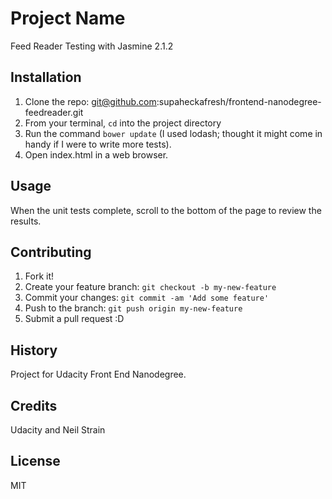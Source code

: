 # Project Name

Feed Reader Testing with Jasmine 2.1.2

## Installation

1. Clone the repo: git@github.com:supaheckafresh/frontend-nanodegree-feedreader.git
2. From your terminal, `cd` into the project directory
3. Run the command `bower update` (I used lodash; thought it might come in handy if I were to write more tests).
4. Open index.html in a web browser.

## Usage

When the unit tests complete, scroll to the bottom of the page to review the results.

## Contributing

1. Fork it!
2. Create your feature branch: `git checkout -b my-new-feature`
3. Commit your changes: `git commit -am 'Add some feature'`
4. Push to the branch: `git push origin my-new-feature`
5. Submit a pull request :D

## History

Project for Udacity Front End Nanodegree.

## Credits

Udacity and Neil Strain

## License

MIT